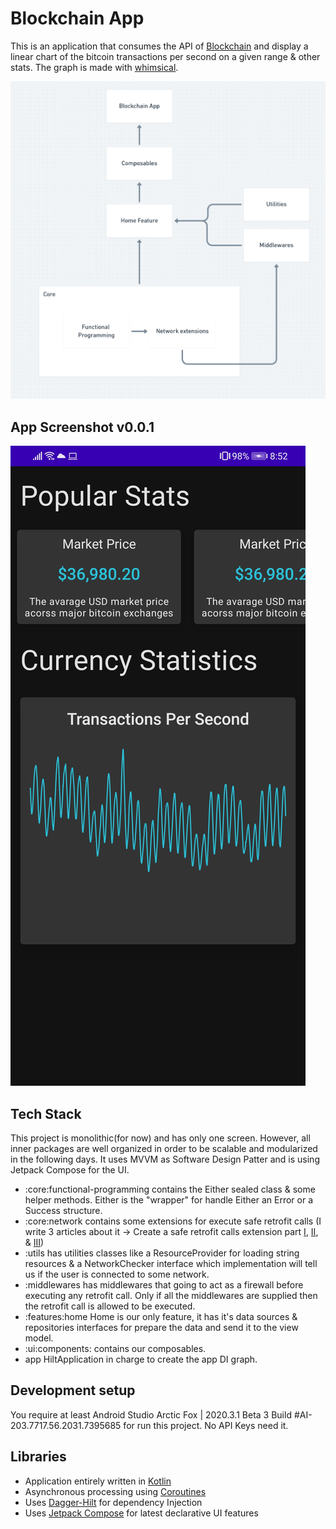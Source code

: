 # Blockchain App

This is an application that consumes the API of [Blockchain](https://www.blockchain.com/api/charts_api) and display a linear chart of the bitcoin transactions per second on a given range & other stats.
The graph is made with [whimsical](https://whimsical.com).

![GitHub Cards Preview](https://github.com/ChristopherME/Blockchain/blob/master/art/blockchain_app_architecture_diagram.png)

## App Screenshot v0.0.1
![GitHub Cards Preview](https://github.com/ChristopherME/Blockchain/blob/master/art/screenshot.jpg)

## Tech Stack

This project is monolithic(for now) and has only one screen. However, all inner packages are well organized in order to be scalable and modularized in the following days. It uses MVVM as Software Design Patter and is using Jetpack Compose for the UI.

- :core:functional-programming contains the Either sealed class & some helper methods. Either is the "wrapper" for handle Either an Error or a Success structure.
- :core:network contains some extensions for execute safe retrofit calls (I write 3 articles about it -> Create a safe retrofit calls extension part [I](https://christopher-elias.medium.com/safe-retrofit-calls-extension-with-kotlin-coroutines-for-android-in-2021-part-i-d47e9e2962ad), [II](https://christopher-elias.medium.com/safe-retrofit-calls-extension-with-kotlin-coroutines-for-android-in-2021-part-ii-fd55842951cf), & [III](https://christopher-elias.medium.com/safe-retrofit-calls-extension-with-kotlin-coroutines-for-android-in-2021-part-iii-583249b0e86b))
- :utils has utilities classes like a ResourceProvider for loading string resources & a NetworkChecker interface which implementation will tell us if the user is connected to some network.
- :middlewares has middlewares that going to act as a firewall before executing any retrofit call. Only if all the middlewares are supplied then the retrofit call is allowed to be executed.
- :features:home Home is our only feature, it has it's data sources & repositories interfaces for prepare the data and send it to the view model.
- :ui:components: contains our composables.
- app HiltApplication in charge to create the app DI graph.

## Development setup

You require at least Android Studio Arctic Fox | 2020.3.1 Beta 3 Build #AI-203.7717.56.2031.7395685 for run this project. No API Keys need it.

## Libraries

- Application entirely written in [Kotlin](https://kotlinlang.org)
- Asynchronous processing using [Coroutines](https://kotlin.github.io/kotlinx.coroutines/)
- Uses [Dagger-Hilt](https://developer.android.com/training/dependency-injection/hilt-android) for dependency Injection
- Uses [Jetpack Compose](https://developer.android.com/jetpack/compose) for latest declarative UI features
